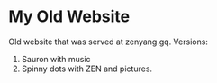 My Old Website
===============

Old website that was served at zenyang.gq.
Versions:
1. Sauron with music
2. Spinny dots with ZEN and pictures.

